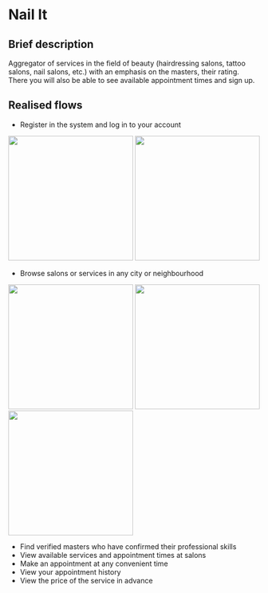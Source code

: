 # Nail It

## Brief description 
Aggregator of services in the field of beauty (hairdressing salons, tattoo salons, nail salons, etc.) with an emphasis on the masters, their rating. 
There you will also be able to see available appointment times and sign up.

## Realised flows

  - Register in the system and log in to your account

    <p float="left">
  <img src="https://github.com/FinickyPrune/nail-it-ios/assets/44488721/ae01f0b1-57ce-4ca9-a7f2-f0743c5db7e3" width="250" />
  <img src="https://github.com/FinickyPrune/nail-it-ios/assets/44488721/978056d7-e9d4-41b6-b1d2-89492104c54e" width="250" /> 
    </p>

  - Browse salons or services in any city or neighbourhood

    <p float="left">
  <img src="https://github.com/FinickyPrune/nail-it-ios/assets/44488721/082a018f-28f7-49a2-96af-c52638ab7d5f" width="250" />
  <img src="https://github.com/FinickyPrune/nail-it-ios/assets/44488721/b61e5fc0-5662-4693-83d1-004d691aad1e" width="250" /> 
  <img src="https://github.com/FinickyPrune/nail-it-ios/assets/44488721/0ae5d8ce-9d9e-4c30-84cd-3d1df55aa91d" width="250" /> 
    </p>

  - Find verified masters who have confirmed their professional skills
  - View available services and appointment times at salons
  - Make an appointment at any convenient time
  - View your appointment history
  - View the price of the service in advance
